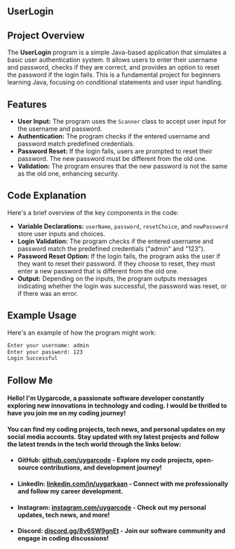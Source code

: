 ## UserLogin

## Project Overview

The **UserLogin** program is a simple Java-based application that simulates a basic user authentication system. It allows users to enter their username and password, checks if they are correct, and provides an option to reset the password if the login fails. This is a fundamental project for beginners learning Java, focusing on conditional statements and user input handling.

## Features

- **User Input:** The program uses the `Scanner` class to accept user input for the username and password.
- **Authentication:** The program checks if the entered username and password match predefined credentials.
- **Password Reset:** If the login fails, users are prompted to reset their password. The new password must be different from the old one.
- **Validation:** The program ensures that the new password is not the same as the old one, enhancing security.

## Code Explanation

Here's a brief overview of the key components in the code:

- **Variable Declarations:** `userName`, `password`, `resetChoice`, and `newPassword` store user inputs and choices.
- **Login Validation:** The program checks if the entered username and password match the predefined credentials ("admin" and "123").
- **Password Reset Option:** If the login fails, the program asks the user if they want to reset their password. If they choose to reset, they must enter a new password that is different from the old one.
- **Output:** Depending on the inputs, the program outputs messages indicating whether the login was successful, the password was reset, or if there was an error.

## Example Usage

Here's an example of how the program might work:

```bash
Enter your username: admin
Enter your password: 123
Login Successful
```
## Follow Me

#### Hello! I'm **Uygarcode**, a passionate software developer constantly exploring new innovations in technology and coding. I would be thrilled to have you join me on my coding journey!

#### You can find my coding projects, tech news, and personal updates on my social media accounts. Stay updated with my latest projects and follow the latest trends in the tech world through the links below: 

- #### **GitHub:** [github.com/uygarcode](https://github.com/uygarcode) - Explore my code projects, open-source contributions, and development journey!
- #### **LinkedIn:** [linkedin.com/in/uygarkaan](https://linkedin.com/in/uygarkaan) - Connect with me professionally and follow my career development.
- #### **Instagram:** [instagram.com/uygarcode](https://instagram.com/uygarcode) - Check out my personal updates, tech news, and more!
- #### **Discord:** [discord.gg/8v6SW9gnEt](https://discord.gg/8v6SW9gnEt) - Join our software community and engage in coding discussions!
